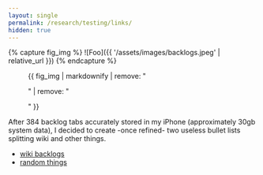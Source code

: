 ```yaml
---
layout: single
permalink: /research/testing/links/
hidden: true
---
```


{% capture fig_img %}
![Foo]({{ '/assets/images/backlogs.jpeg' | relative_url }})
{% endcapture %}

<figure>
  {{ fig_img | markdownify | remove: "<p>" | remove: "</p>" }}
</figure>

After 384 backlog tabs accurately stored in my iPhone (approximately 30gb system data), I decided to create -once refined- two useless bullet lists splitting wiki and other things.  

* [wiki backlogs](https://cr0stata.github.io/wikibacklogs/)
* [random things](https://cr0stata.github.io/randomlinks/)